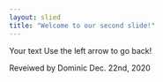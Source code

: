 ```yaml
---
layout: slied
title: "Welcome to our second slide!"
---
```

Your text
Use the left arrow to go back!

Reveiwed by Dominic Dec. 22nd, 2020
